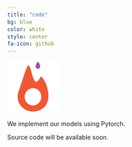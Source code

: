 ```yaml
---
title: "code"
bg: blue
color: white
style: center
fa-icon: github
---
```


<img src="./assets/pytorch.png" alt="pytorch" style="width: 120px;"/>

We implement our models using Pytorch. 

Source code will be available soon.

